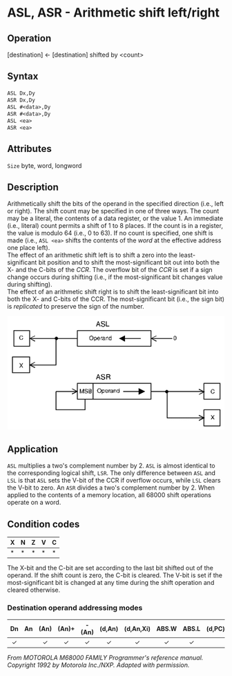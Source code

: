 # ASL, ASR - Arithmetic shift left/right

## Operation
[destination] ← [destination] shifted by \<count\>

## Syntax
```assembly
ASL Dx,Dy
ASR Dx,Dy
ASL #<data>,Dy
ASR #<data>,Dy
ASL <ea>
ASR <ea>
```

## Attributes
`Size` byte, word, longword

## Description
Arithmetically shift the bits of the operand in the specified direction (i.e., left or right). The shift count may be specified in one of three ways. The count may be a literal, the contents of a data register, or the value 1. An immediate (i.e., literal) count permits a shift of 1 to 8 places. If the count is in a register, the value is modulo 64 (i.e., 0 to 63). If no count is specified, one shift is made (i.e., `ASL <ea>` shifts the contents of the *word* at the effective address one place left).<br/>
The effect of an arithmetic shift left is to shift a zero into the least-significant bit position and to shift the most-significant bit out into both the X- and the C-bits of the *CCR*. The overflow bit of the *CCR* is set if a sign change occurs during shifting (i.e., if the most-significant bit changes value during shifting).<br/>
The effect of an arithmetic shift right is to shift the least-significant bit into both the X- and C-bits of the CCR. The most-significant bit (i.e., the sign bit) is *replicated* to preserve the sign of the number.

![ASL ASR schema](asl_asr.png)

## Application
`ASL` multiplies a two's complement number by 2. `ASL` is almost identical to the corresponding logical shift, `LSR`. The only difference between `ASL` and `LSL` is that `ASL` sets the V-bit of the CCR if overflow occurs, while `LSL` clears the V-bit to zero. An `ASR` divides a two's complement number by 2. When applied to the contents of a memory location, all 68000 shift operations operate on a word.

## Condition codes
|X|N|Z|V|C|
|--|--|--|--|--|
|*|*|*|*|*|

The X-bit and the C-bit are set according to the last bit shifted out of the operand. If the shift count is zero, the C-bit is cleared. The V-bit is set if the most-significant bit is changed at any time during the shift operation and cleared otherwise.

### Destination operand addressing modes
|Dn|An|(An)|(An)+|-(An)|(d,An)|(d,An,Xi)|ABS.W|ABS.L|(d,PC)|(d,PC,Xn)|imm|
|:-:|:-:|:-:|:-:|:-:|:-:|:-:|:-:|:-:|:-:|:-:|:-:|
|✓||✓|✓|✓|✓|✓|✓|✓||||

*From MOTOROLA M68000 FAMILY Programmer's reference manual. Copyright 1992 by Motorola Inc./NXP. Adapted with permission.*